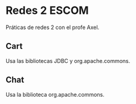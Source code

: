 # Redes 2 ESCOM

Práticas de redes 2 con el profe Axel.

## Cart

Usa las bibliotecas JDBC y org.apache.commons.


## Chat
Usa la biblioteca org.apache.commons.

